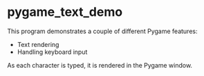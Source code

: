 # pygame_text_demo

This program demonstrates a couple of different Pygame features:
* Text rendering
* Handling keyboard input

As each character is typed, it is rendered in the Pygame window.
